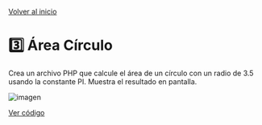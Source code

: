 [Volver al inicio](https://github.com/LoganNDE/Ejercicios-PHP/tree/main/1-Ejercicios/#readme)
# 3️⃣ Área Círculo

Crea un archivo PHP que calcule el área de un círculo con un radio de 3.5 usando la constante PI. Muestra el resultado en pantalla.

![imagen](https://github.com/user-attachments/assets/82ae52fc-6c85-4c96-8ef9-b22726e6db9b)

[Ver código](https://github.com/LoganNDE/Ejercicios-PHP/tree/main/1-Ejercicios/areaCirculo/areaCirculo.php)

